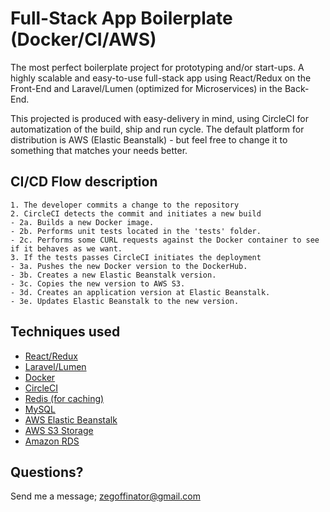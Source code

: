 # Full-Stack App Boilerplate (Docker/CI/AWS)

The most perfect boilerplate project for prototyping and/or start-ups. A highly scalable and easy-to-use  full-stack app using React/Redux on the Front-End and Laravel/Lumen (optimized for Microservices) in the Back-End.

This projected is produced with easy-delivery in mind, using CircleCI for automatization of the build, ship and run cycle. The default platform for distribution is AWS (Elastic Beanstalk) - but feel free to change it to something that matches your needs better.

## CI/CD Flow description

```
1. The developer commits a change to the repository
2. CircleCI detects the commit and initiates a new build
- 2a. Builds a new Docker image.
- 2b. Performs unit tests located in the 'tests' folder.
- 2c. Performs some CURL requests against the Docker container to see if it behaves as we want.
3. If the tests passes CircleCI initiates the deployment
- 3a. Pushes the new Docker version to the DockerHub.
- 3b. Creates a new Elastic Beanstalk version.
- 3c. Copies the new version to AWS S3.
- 3d. Creates an application version at Elastic Beanstalk.
- 3e. Updates Elastic Beanstalk to the new version.
```

## Techniques used

* [React/Redux](https://github.com/reactjs/react-redux)
* [Laravel/Lumen](https://lumen.laravel.com/)
* [Docker](https://www.docker.com/)
* [CircleCI](https://circleci.com/)
* [Redis (for caching)](https://redis.io/)
* [MySQL](https://www.mysql.com/)
* [AWS Elastic Beanstalk](https://aws.amazon.com/elasticbeanstalk/)
* [AWS S3 Storage](https://aws.amazon.com/s3‎)
* [Amazon RDS](https://aws.amazon.com/rds/)

## Questions?

Send me a message; [zegoffinator@gmail.com](zegoffinator@gmail.com)
